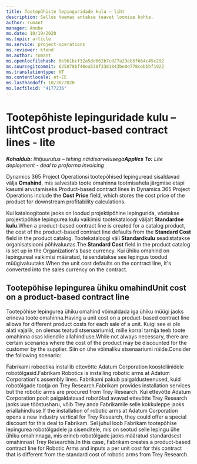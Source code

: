 ```yaml
---
title: Tootepõhiste lepinguridade kulu – liht
description: Selles teemas antakse teavet loomise kohta.
author: rumant
manager: Annbe
ms.date: 10/19/2020
ms.topic: article
ms.service: project-operations
ms.reviewer: kfend
ms.author: rumant
ms.openlocfilehash: 0e961bcf32a5dd662b7cd27a23eb5f664c45c292
ms.sourcegitcommit: 625878bf48ea530f3381843be0e778cebbbf1922
ms.translationtype: HT
ms.contentlocale: et-EE
ms.lasthandoff: 10/30/2020
ms.locfileid: "4177236"
---
```

# <a name="cost-product-based-contract-lines---lite"></a><span data-ttu-id="98b01-103">Tootepõhiste lepinguridade kulu – liht</span><span class="sxs-lookup"><span data-stu-id="98b01-103">Cost product-based contract lines - lite</span></span>

<span data-ttu-id="98b01-104">_**Kohaldub:** lihtjuurutus – tehing näidisarvelusega_</span><span class="sxs-lookup"><span data-stu-id="98b01-104">_**Applies To:** Lite deployment - deal to proforma invoicing_</span></span>


<span data-ttu-id="98b01-105">Dynamics 365 Project Operationsi tootepõhised lepinguread sisaldavad välja **Omahind**, mis salvestab toote omahinna tootmisahela järgmise etapi kasumi arvutamiseks.</span><span class="sxs-lookup"><span data-stu-id="98b01-105">Product-based contract lines in Dynamics 365 Project Operations include the **Cost Price** field, which stores the cost price of the product for downstream profitability calculations.</span></span>

<span data-ttu-id="98b01-106">Kui kataloogitoote jaoks on loodud projektipõhine lepingurida, võetakse projektipõhise lepingurea kulu vaikimisi tootekataloogi väljalt **Standardne kulu**.</span><span class="sxs-lookup"><span data-stu-id="98b01-106">When a product-based contract line is created for a catalog product, the cost of the product-based contract line defaults from the **Standard Cost** field in the product catalog.</span></span> <span data-ttu-id="98b01-107">Tootekataloogi väli **Standardkulu** seadistatakse organisatsiooni põhivaluutas.</span><span class="sxs-lookup"><span data-stu-id="98b01-107">The **Standard Cost** field in the product catalog is set up in the Organization's base currency.</span></span> <span data-ttu-id="98b01-108">Kui ühiku omahind on lepingureal vaikimisi määratud, teisendatakse see lepingus toodud müügivaluutaks.</span><span class="sxs-lookup"><span data-stu-id="98b01-108">When the unit cost defaults on the contract line, it's converted into the sales currency on the contract.</span></span>

## <a name="unit-cost-on-a-product-based-contract-line"></a><span data-ttu-id="98b01-109">Tootepõhise lepingurea ühiku omahind</span><span class="sxs-lookup"><span data-stu-id="98b01-109">Unit cost on a product-based contract line</span></span>

<span data-ttu-id="98b01-110">Tootepõhise lepingurea ühiku omahind võimaldada iga ühiku müügi jaoks erineva toote omahinna.</span><span class="sxs-lookup"><span data-stu-id="98b01-110">Having a unit cost on a product-based contract line allows for different product costs for each sale of a unit.</span></span> <span data-ttu-id="98b01-111">Kuigi see ei ole alati vajalik, on olemas teatud stsenaariumid, mille korral tarnija teeb toote omahinna osas kliendile allahindluse.</span><span class="sxs-lookup"><span data-stu-id="98b01-111">While not always necessary, there are certain scenarios where the cost of the product may be discounted for the customer by the supplier.</span></span> <span data-ttu-id="98b01-112">Siin on ühe võimaliku stsenaariumi näide.</span><span class="sxs-lookup"><span data-stu-id="98b01-112">Consider the following scenario:</span></span>

<span data-ttu-id="98b01-113">Fabrikami robootika installib ettevõtte Adatum Corporation koosteliinidele robotõlgasid.</span><span class="sxs-lookup"><span data-stu-id="98b01-113">Fabrikam Robotics is installing robotic arms at Adatum Corporation's assembly lines.</span></span> <span data-ttu-id="98b01-114">Fabrikami pakub paigaldusteenused, kuid robotõlgade tootja on Trey Research.</span><span class="sxs-lookup"><span data-stu-id="98b01-114">Fabrikam provides installation services but the robotic arms are procured from Trey Research.</span></span> <span data-ttu-id="98b01-115">Kui ettevõtte Adatum Corporation poolt paigaldatavad robotõlad avavad ettevõtte Trey Research jaoks uue tööstusharu, võib Trey anda Fabrikamile selle kokkuleppe jaoks eriallahindluse.</span><span class="sxs-lookup"><span data-stu-id="98b01-115">If the installation of robotic arms at Adatum Corporation opens a new industry vertical for Trey Research, they could offer a special discount for this deal to Fabrikam.</span></span> <span data-ttu-id="98b01-116">Sel juhul loob Fabrikam tootepõhise lepingurea robotõlgadele ja sisenditele, mis on seotud selle lepingu ühe ühiku omahinnaga, mis erineb robotõlgade jaoks määratud standardsest omahinnast Trey Researchis.</span><span class="sxs-lookup"><span data-stu-id="98b01-116">In this case, Fabrikam creates a product-based contract line for Robotic Arms and inputs a per unit cost for this contract that is different from the standard cost of robotic arms from Trey Research.</span></span>
